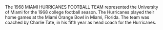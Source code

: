 The 1968 MIAMI HURRICANES FOOTBALL TEAM represented the University of Miami for the 1968 college football season. The Hurricanes played their home games at the Miami Orange Bowl in Miami, Florida. The team was coached by Charlie Tate, in his fifth year as head coach for the Hurricanes.
